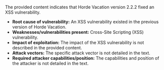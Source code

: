 The provided content indicates that Horde Vacation version 2.2.2 fixed an XSS vulnerability.

- **Root cause of vulnerability:** An XSS vulnerability existed in the previous version of Horde Vacation.
- **Weaknesses/vulnerabilities present:** Cross-Site Scripting (XSS) vulnerability.
- **Impact of exploitation:** The impact of the XSS vulnerability is not described in the provided content.
- **Attack vectors:** The specific attack vector is not detailed in the text.
- **Required attacker capabilities/position:** The capabilities and position of the attacker is not detailed in the text.